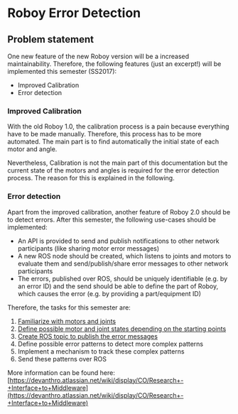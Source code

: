 # Roboy Error Detection

## Problem statement

One new feature of the new Roboy version will be a increased maintainability. Therefore,
the following features (just an excerpt!) will be implemented this semester (SS2017):

 * Improved Calibration
 * Error detection

### Improved Calibration

With the old Roboy 1.0, the calibration process is a pain because everything have to be made manually. Therefore,
this process has to be more automated. The main part is to find automatically the initial state of each motor and angle.

Nevertheless, Calibration is not the main part of this documentation but the current state of the motors and angles is
required for the error detection process. The reason for this is explained in the following.

### Error detection

Apart from the improved calibration, another feature of Roboy 2.0 should be to detect errors. After this semester, the 
following use-cases should be implemented: 
 - An API is provided to send and publish notifications to other network participants (like sharing motor error messages)
 - A new ROS node should be created, which listens to joints and motors to evaluate them and send/publish/share error messages
   to other network participants
 - The errors, published over ROS, should be uniquely identifiable (e.g. by an error ID) and the send should be able to define 
   the part of Roboy, which causes the error (e.g. by providing a part/equipment ID)

Therefore, the tasks for this semester are:

1. [Familiarize with motors and joints](./1-familiarize-with-motors-and-joints.md)
2. [Define possible motor and joint states depending on the starting points](./2-define-possible-motor-and-joint-states.md)
3. [Create ROS topic to publish the error messages](./3-define-ros-topic-for-error-messages.md)
4. Define possible error patterns to detect more complex patterns
5. Implement a mechanism to track these complex patterns
6. Send these patterns over ROS

More information can be found here: [https://devanthro.atlassian.net/wiki/display/CO/Research+-+Interface+to+Middleware](https://devanthro.atlassian.net/wiki/display/CO/Research+-+Interface+to+Middleware)

